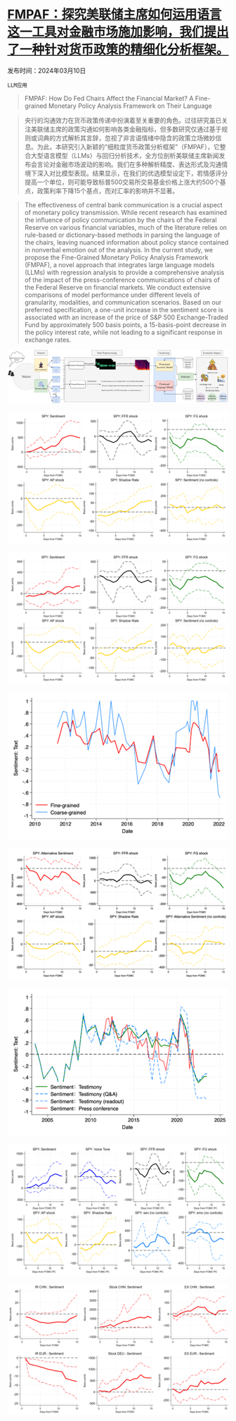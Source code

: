 # [FMPAF：探究美联储主席如何运用语言这一工具对金融市场施加影响，我们提出了一种针对货币政策的精细化分析框架。](https://arxiv.org/abs/2403.06115)

发布时间：2024年03月10日

`LLM应用`

> FMPAF: How Do Fed Chairs Affect the Financial Market? A Fine-grained Monetary Policy Analysis Framework on Their Language

> 央行的沟通效力在货币政策传递中扮演着至关重要的角色。过往研究虽已关注美联储主席的政策沟通如何影响各类金融指标，但多数研究仅通过基于规则或词典的方式解析其言辞，忽视了非言语情绪中隐含的政策立场微妙信息。为此，本研究引入新颖的“细粒度货币政策分析框架”（FMPAF），它整合大型语言模型（LLMs）与回归分析技术，全方位剖析美联储主席新闻发布会言论对金融市场波动的影响。我们在多种解析精度、表达形式及沟通情境下深入对比模型表现。结果显示，在我们的优选模型设定下，若情感评分提高一个单位，则可能导致标普500交易所交易基金价格上涨大约500个基点，政策利率下降15个基点，而对汇率的影响并不显著。

> The effectiveness of central bank communication is a crucial aspect of monetary policy transmission. While recent research has examined the influence of policy communication by the chairs of the Federal Reserve on various financial variables, much of the literature relies on rule-based or dictionary-based methods in parsing the language of the chairs, leaving nuanced information about policy stance contained in nonverbal emotion out of the analysis. In the current study, we propose the Fine-Grained Monetary Policy Analysis Framework (FMPAF), a novel approach that integrates large language models (LLMs) with regression analysis to provide a comprehensive analysis of the impact of the press-conference communications of chairs of the Federal Reserve on financial markets. We conduct extensive comparisons of model performance under different levels of granularity, modalities, and communication scenarios. Based on our preferred specification, a one-unit increase in the sentiment score is associated with an increase of the price of S\&P 500 Exchange-Traded Fund by approximately 500 basis points, a 15-basis-point decrease in the policy interest rate, while not leading to a significant response in exchange rates.

![FMPAF：探究美联储主席如何运用语言这一工具对金融市场施加影响，我们提出了一种针对货币政策的精细化分析框架。](../../../paper_images/2403.06115/overview.png)

![FMPAF：探究美联储主席如何运用语言这一工具对金融市场施加影响，我们提出了一种针对货币政策的精细化分析框架。](../../../paper_images/2403.06115/SPY_fine.png)

![FMPAF：探究美联储主席如何运用语言这一工具对金融市场施加影响，我们提出了一种针对货币政策的精细化分析框架。](../../../paper_images/2403.06115/SPY_coarse.png)

![FMPAF：探究美联储主席如何运用语言这一工具对金融市场施加影响，我们提出了一种针对货币政策的精细化分析框架。](../../../paper_images/2403.06115/Granularity.png)

![FMPAF：探究美联储主席如何运用语言这一工具对金融市场施加影响，我们提出了一种针对货币政策的精细化分析框架。](../../../paper_images/2403.06115/SPY_otherlbl.png)

![FMPAF：探究美联储主席如何运用语言这一工具对金融市场施加影响，我们提出了一种针对货币政策的精细化分析框架。](../../../paper_images/2403.06115/Source-line.png)

![FMPAF：探究美联储主席如何运用语言这一工具对金融市场施加影响，我们提出了一种针对货币政策的精细化分析框架。](../../../paper_images/2403.06115/SPY-16k-all.png)

![FMPAF：探究美联储主席如何运用语言这一工具对金融市场施加影响，我们提出了一种针对货币政策的精细化分析框架。](../../../paper_images/2403.06115/EUR-CNH.png)